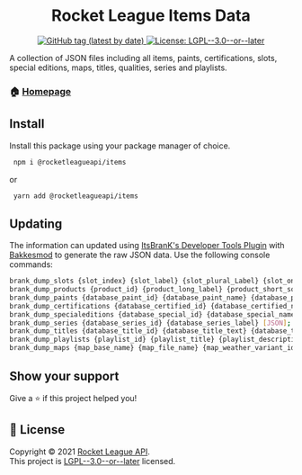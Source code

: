 <h1 align="center">Rocket League Items Data</h1>
<p align="center">
    <a href="https://github.com/rocketleagueapi/items/packages/1108141" target="_blank">
  <img alt="GitHub tag (latest by date)" src="https://img.shields.io/github/v/tag/rocketleagueapi/items?label=Version">
  </a>
  <a href="https://github.com/rocketleagueapi/items/blob/master/LICENSE" target="_blank">
    <img alt="License: LGPL--3.0--or--later" src="https://img.shields.io/github/license/rocketleagueapi/items?color=green" />
  </a>
</p>
A collection of JSON files including all items, paints, certifications, slots, special editions, maps, titles, qualities, series and playlists. 

### 🏠 [Homepage](https://github.com/rocketleagueapi/items)

## Install

Install this package using your package manager of choice.
```sh
 npm i @rocketleagueapi/items
```
or
```sh
 yarn add @rocketleagueapi/items
```

## Updating
The information can updated using [ItsBranK's Developer Tools Plugin](https://github.com/ItsBranK/DeveloperTools) with [Bakkesmod](https://bakkesmod.com/) to generate the raw JSON data.  Use the following console commands:

```sh
brank_dump_slots {slot_index} {slot_label} {slot_plural_Label} {slot_online_label} {slot_description} [JSON];
brank_dump_products {product_id} {product_long_label} {product_short_sort_label} {product_bool_currency} {product_bool_blueprint} {product_bool_paintable} {product_quality_id} {slot_index} {product_quality_id} {product_thumbnail_asset} {product_trade_restrictions} [JSON];
brank_dump_paints {database_paint_id} {database_paint_name} {database_paint_label} {database_paint_colors} [JSON];
brank_dump_certifications {database_certified_id} {database_certified_name} {database_certified_label} {database_certified_description} [JSON];
brank_dump_specialeditions {database_special_id} {database_special_name} {database_special_label} [JSON];
brank_dump_series {database_series_id} {database_series_label} [JSON];
brank_dump_titles {database_title_id} {database_title_text} {database_title_color} [JSON];
brank_dump_playlists {playlist_id} {playlist_title} {playlist_description} {playlist_bool_ranked} {playlist_player_count} [JSON];
brank_dump_maps {map_base_name} {map_file_name} {map_weather_variant_id} {map_variant_name} [JSON];
```

## Show your support

Give a ⭐️ if this project helped you!

## 📝 License

Copyright © 2021 [Rocket League API](https://github.com/rocketleagueapi).<br />
This project is [LGPL--3.0--or--later](https://github.com/rocketleagueapi/items/blob/master/LICENSE) licensed.
